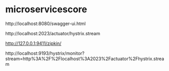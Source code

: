 # microservicescore
http://localhost:8080/swagger-ui.html

http://localhost:2023/actuator/hystrix.stream

http://127.0.0.1:9411/zipkin/

http://localhost:9193/hystrix/monitor?stream=http%3A%2F%2Flocalhost%3A2023%2Factuator%2Fhystrix.stream